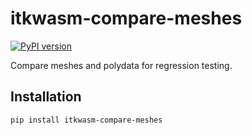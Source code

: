 # itkwasm-compare-meshes

[![PyPI version](https://badge.fury.io/py/itkwasm-compare-meshes.svg)](https://badge.fury.io/py/itkwasm-compare-meshes)

Compare meshes and polydata for regression testing.

## Installation

```sh
pip install itkwasm-compare-meshes
```

